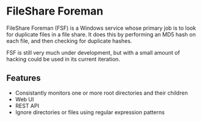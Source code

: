 ﻿# FileShare Foreman

FileShare Foreman (FSF) is a Windows service whose primary job is to look for duplicate
files in a file share.  It does this by performing an MD5 hash on each file, and then
checking for duplicate hashes.

FSF is still very much under development, but with a small amount of hacking could be used
in its current iteration.

## Features
- Consistantly monitors one or more root directories and their children
- Web UI
- REST API
- Ignore directories or files using regular expression patterns